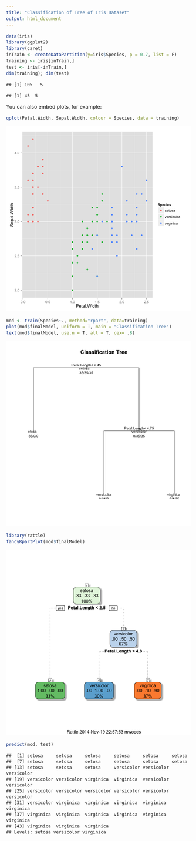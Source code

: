 ```yaml
---
title: "Classification of Tree of Iris Dataset"
output: html_document
---
```



```r
data(iris)
library(ggplot2)
library(caret)
inTrain <- createDataPartition(y=iris$Species, p = 0.7, list = F)
training <- iris[inTrain,]
test <- iris[-inTrain,]
dim(training); dim(test)
```

```
## [1] 105   5
```

```
## [1] 45  5
```

You can also embed plots, for example:


```r
qplot(Petal.Width, Sepal.Width, colour = Species, data = training)
```

![plot of chunk unnamed-chunk-2](figure/unnamed-chunk-2-1.png) 


```r
mod <- train(Species~., method="rpart", data=training)
plot(mod$finalModel, uniform = T, main = "Classification Tree")
text(mod$finalModel, use.n = T, all = T, cex= .8)
```

![plot of chunk unnamed-chunk-3](figure/unnamed-chunk-3-1.png) 


```r
library(rattle)
fancyRpartPlot(mod$finalModel)
```

![plot of chunk unnamed-chunk-4](figure/unnamed-chunk-4-1.png) 


```r
predict(mod, test)
```

```
##  [1] setosa     setosa     setosa     setosa     setosa     setosa    
##  [7] setosa     setosa     setosa     setosa     setosa     setosa    
## [13] setosa     setosa     setosa     versicolor versicolor versicolor
## [19] versicolor versicolor virginica  virginica  versicolor versicolor
## [25] versicolor versicolor versicolor versicolor versicolor versicolor
## [31] versicolor virginica  virginica  virginica  virginica  virginica 
## [37] virginica  virginica  virginica  virginica  virginica  virginica 
## [43] virginica  virginica  virginica 
## Levels: setosa versicolor virginica
```
